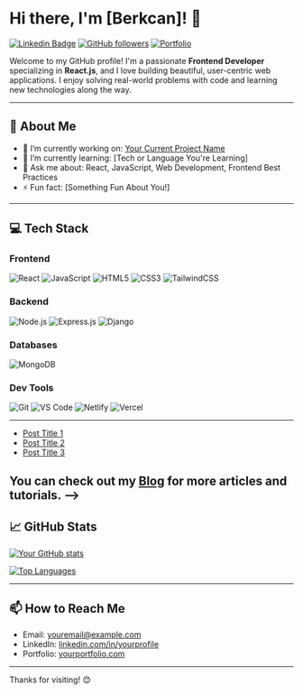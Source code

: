 # Hi there, I'm [Berkcan]! 👋

[![Linkedin Badge](https://img.shields.io/badge/-LinkedIn-blue?style=flat-square&logo=Linkedin&logoColor=white&link=https://www.linkedin.com/in/yourprofile/)](https://www.linkedin.com/in/yourprofile/)
[![GitHub followers](https://img.shields.io/github/followers/yourusername?label=Follow&style=social)](https://github.com/yourusername)
[![Portfolio](https://img.shields.io/badge/-Portfolio-000?style=flat-square&logo=portfolio&logoColor=white&link=https://yourportfolio.com)](https://yourportfolio.com)

Welcome to my GitHub profile! I'm a passionate **Frontend Developer** specializing in **React.js**, and I love building beautiful, user-centric web applications. I enjoy solving real-world problems with code and learning new technologies along the way.

---

## 🚀 About Me

- 🔭 I’m currently working on: [Your Current Project Name](https://github.com/yourusername/yourproject)
- 🌱 I’m currently learning: [Tech or Language You're Learning]
- 💬 Ask me about: React, JavaScript, Web Development, Frontend Best Practices
- ⚡ Fun fact: [Something Fun About You!]

---

## 💻 Tech Stack

### Frontend
![React](https://img.shields.io/badge/React-20232A?style=flat-square&logo=react&logoColor=61DAFB)
![JavaScript](https://img.shields.io/badge/JavaScript-323330?style=flat-square&logo=javascript&logoColor=F7DF1E)
![HTML5](https://img.shields.io/badge/HTML5-E34F26?style=flat-square&logo=html5&logoColor=white)
![CSS3](https://img.shields.io/badge/CSS3-1572B6?style=flat-square&logo=css3&logoColor=white)
![TailwindCSS](https://img.shields.io/badge/TailwindCSS-38B2AC?style=flat-square&logo=tailwind-css&logoColor=white)

### Backend
![Node.js](https://img.shields.io/badge/Node.js-43853D?style=flat-square&logo=node-dot-js&logoColor=white)
![Express.js](https://img.shields.io/badge/Express.js-404D59?style=flat-square&logo=express&logoColor=white)
![Django](https://img.shields.io/badge/Django-092E20?style=flat-square&logo=django&logoColor=white)


### Databases
![MongoDB](https://img.shields.io/badge/MongoDB-4EA94B?style=flat-square&logo=mongodb&logoColor=white)

### Dev Tools
![Git](https://img.shields.io/badge/Git-F05032?style=flat-square&logo=git&logoColor=white)
![VS Code](https://img.shields.io/badge/VS_Code-007ACC?style=flat-square&logo=visual%20studio%20code&logoColor=white)
![Netlify](https://img.shields.io/badge/Netlify-00C7B7?style=flat-square&logo=netlify&logoColor=white)
![Vercel](https://img.shields.io/badge/Vercel-000000?style=flat-square&logo=vercel&logoColor=white)

---
<!--
## 📝 Latest Blog Posts

<!-- BLOG-POST-LIST:START -->
- [Post Title 1](https://yourblog.com/post-1)
- [Post Title 2](https://yourblog.com/post-2)
- [Post Title 3](https://yourblog.com/post-3)
<!-- BLOG-POST-LIST:END -->

You can check out my [Blog](https://yourblog.com) for more articles and tutorials.
-->
---

## 📈 GitHub Stats

[![Your GitHub stats](https://github-readme-stats.vercel.app/api?username=yourusername&show_icons=true&theme=radical)](https://github.com/yourusername)

[![Top Languages](https://github-readme-stats.vercel.app/api/top-langs/?username=yourusername&layout=compact&theme=radical)](https://github.com/yourusername)

---

## 📫 How to Reach Me

- Email: [youremail@example.com](mailto:youremail@example.com)
- LinkedIn: [linkedin.com/in/yourprofile](https://www.linkedin.com/in/yourprofile/)
- Portfolio: [yourportfolio.com](https://yourportfolio.com)

---

Thanks for visiting! 😊


<!--
**sytn/sytn** is a ✨ _special_ ✨ repository because its `README.md` (this file) appears on your GitHub profile.

Here are some ideas to get you started:

- 🔭 I’m currently working on ...
- 🌱 I’m currently learning ...
- 👯 I’m looking to collaborate on ...
- 🤔 I’m looking for help with ...
- 💬 Ask me about ...
- 📫 How to reach me: ...
- 😄 Pronouns: ...
- ⚡ Fun fact: ...
-->
